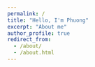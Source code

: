 ```yaml
---
permalink: /
title: "Hello, I'm Phuong"
excerpt: "About me"
author_profile: true
redirect_from: 
  - /about/
  - /about.html
---
```


